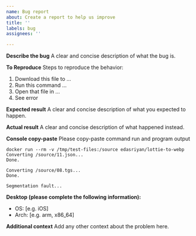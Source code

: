 ```yaml
---
name: Bug report
about: Create a report to help us improve
title: ''
labels: bug
assignees: ''

---
```


**Describe the bug**
A clear and concise description of what the bug is.

**To Reproduce**
Steps to reproduce the behavior:
1. Download this file to ...
2. Run this command ...
3. Open that file in ...
4. See error

**Expected result**
A clear and concise description of what you expected to happen.

**Actual result**
A clear and concise description of what happened instead.

**Console copy-paste**
Please copy-paste command run and program output
```terminal
docker run --rm -v /tmp/test-files:/source edasriyan/lottie-to-webp
Converting /source/11.json...
Done.

Converting /source/08.tgs...
Done.

Segmentation fault...
```

**Desktop (please complete the following information):**
 - OS: [e.g. iOS]
 - Arch: [e.g. arm, x86_64]

**Additional context**
Add any other context about the problem here.
